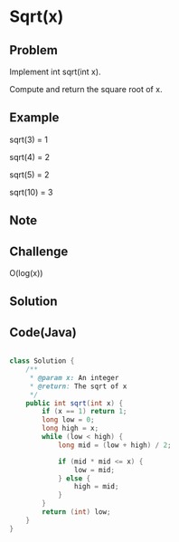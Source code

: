 Sqrt(x)
===

Problem
-------

Implement int sqrt(int x).

Compute and return the square root of x.

Example
-------

sqrt(3) = 1

sqrt(4) = 2

sqrt(5) = 2

sqrt(10) = 3

Note
---------

Challenge
---------

O(log(x))

Solution
--------


Code(Java)
----------

```java

class Solution {
    /**
     * @param x: An integer
     * @return: The sqrt of x
     */
    public int sqrt(int x) {
        if (x == 1) return 1;
        long low = 0;
        long high = x;
        while (low < high) {
            long mid = (low + high) / 2;

            if (mid * mid <= x) {
                low = mid;
            } else {
                high = mid;
            }
        }
        return (int) low;
    }
}
```